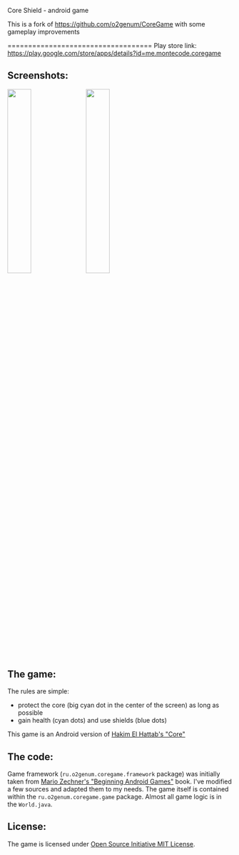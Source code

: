 Core Shield - android game

This is a fork of https://github.com/o2genum/CoreGame with some gameplay improvements

===================================
Play store link: https://play.google.com/store/apps/details?id=me.montecode.coregame

Screenshots:
------------

<img src="https://raw.github.com/o2genum/CoreGame/master/etc/screenshot-for-readme1.png" width="32.5%"> &nbsp;
<img src="https://raw.github.com/o2genum/CoreGame/master/etc/screenshot-for-readme2.png" width="32.5%"> &nbsp;


The game:
---------

The rules are simple:

* protect the core (big cyan dot in the center of the screen) as long as possible
* gain health (cyan dots) and use shields (blue dots)

This game is an Android version of [Hakim El Hattab's "Core"](http://www.chromeexperiments.com/detail/core/)

The code:
--------
Game framework (`ru.o2genum.coregame.framework` package) was initially taken from [Mario Zechner's "Beginning Android Games"](http://code.google.com/p/beginning-android-games/) book. I've modified a few sources and adapted them to my needs. The game itself is contained within the `ru.o2genum.coregame.game` package. Almost all game logic is in the `World.java`.

License:
-------
The game is licensed under [Open Source Initiative MIT License](http://www.opensource.org/licenses/mit-license.php).